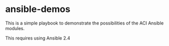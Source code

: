 # ansible-demos
This is a simple playbook to demonstrate the possibilities
of the ACI Ansible modules.

This requires using Ansible 2.4
